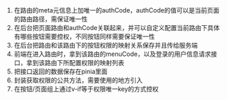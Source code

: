 1. 在路由的meta元信息上加唯一的authCode，authCode的值可以是当前页面的路由路径，需保证唯一性
2. 在后台把页面路由和authCode关联起来，并可以自定义配置当前路由下具体有哪些按钮需要控权，不同按钮同样需要保证唯一性
3. 在后台把路由和该路由下的按钮权限的映射关系保存并且传给服务端
4. 前端在进入路由时，拿到该路由的menuCode，以及登录的用户信息请求接口，拿到该路由下所配置权限的映射列表
5. 把接口返回的数据保存在pinia里面
6. 封装获取权限的公共方法，需要使用的地方引入
7. 在按钮/页面组上通过v-if等于权限唯一key的方式控权